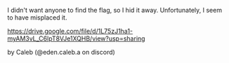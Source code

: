 I didn't want anyone to find the flag, so I hid it away. Unfortunately, I seem to have misplaced it.

https://drive.google.com/file/d/1L75zJ1ha1-myAM3vL_C6lpT8VJe1XQHB/view?usp=sharing

by Caleb (@eden.caleb.a on discord)
